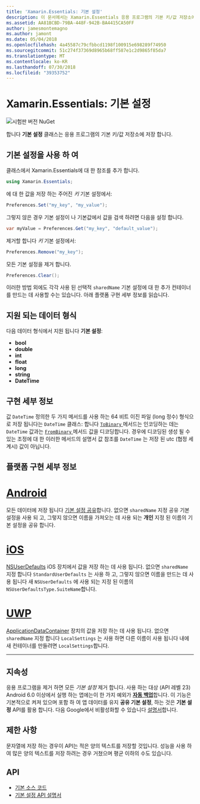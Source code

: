 ```yaml
---
title: 'Xamarin.Essentials: 기본 설정'
description: 이 문서에서는 Xamarin.Essentials 응용 프로그램의 기본 키/값 저장소에 저장 하는 기본 클래스를 설명 합니다. 클래스 및 저장할 수 있는 데이터 형식을 사용 하는 방법을 설명 합니다.
ms.assetid: AA81BCBD-79BA-448F-942B-BA4415CA50FF
author: jamesmontemagno
ms.author: jamont
ms.date: 05/04/2018
ms.openlocfilehash: 4a45587c79cfbbcd1198f100915e698289f74950
ms.sourcegitcommit: 51c274f37369d8965b68ff587e1c2d9865f85da7
ms.translationtype: MT
ms.contentlocale: ko-KR
ms.lasthandoff: 07/30/2018
ms.locfileid: "39353752"
---
```

# <a name="xamarinessentials-preferences"></a>Xamarin.Essentials: 기본 설정

![시험판 버전 NuGet](~/media/shared/pre-release.png)

합니다 **기본 설정** 클래스는 응용 프로그램의 기본 키/값 저장소에 저장 합니다.

## <a name="using-preferences"></a>기본 설정을 사용 하 여

클래스에서 Xamarin.Essentials에 대 한 참조를 추가 합니다.

```csharp
using Xamarin.Essentials;
```

에 대 한 값을 저장 하는 주어진 _키_ 기본 설정에서:

```csharp
Preferences.Set("my_key", "my_value");
```

그렇지 않은 경우 기본 설정이 나 기본값에서 값을 검색 하려면 다음을 설정 합니다.

```csharp
var myValue = Preferences.Get("my_key", "default_value");
```

제거할 합니다 _키_ 기본 설정에서:

```csharp
Preferences.Remove("my_key");
```

모든 기본 설정을 제거 합니다.

```csharp
Preferences.Clear();
```

이러한 방법 외에도 각각 사용 된 선택적 `sharedName` 기본 설정에 대 한 추가 컨테이너를 만드는 데 사용할 수는 있습니다. 아래 플랫폼 구현 세부 정보를 읽습니다.

## <a name="supported-data-types"></a>지원 되는 데이터 형식

다음 데이터 형식에서 지원 됩니다 **기본 설정**:

- **bool**
- **double**
- **int**
- **float**
- **long**
- **string**
- **DateTime**

## <a name="implementation-details"></a>구현 세부 정보

값 `DateTime` 정의한 두 가지 메서드를 사용 하는 64 비트 이진 파일 (long 정수) 형식으로 저장 됩니다는 `DateTime` 클래스: 합니다 [ `ToBinary` ](xref:System.DateTime.ToBinary) 메서드는 인코딩하는 데는 `DateTime` 값과는 [ `FromBinary` ](xref:System.DateTime.FromBinary(System.Int64)) 메서드 값을 디코딩합니다. 경우에 디코딩된 생성 될 수 있는 조정에 대 한 이러한 메서드의 설명서 값 참조를 `DateTime` 는 저장 된 utc (협정 세계시) 값이 아닙니다.

## <a name="platform-implementation-specifics"></a>플랫폼 구현 세부 정보

# <a name="androidtabandroid"></a>[Android](#tab/android)

모든 데이터에 저장 됩니다 [기본 설정 공유](https://developer.android.com/training/data-storage/shared-preferences.html)합니다. 없으면 `sharedName` 지정 공유 기본 설정을 사용 되 고, 그렇지 않으면 이름을 가져오는 데 사용 되는 **개인** 지정 된 이름의 기본 설정을 공유 합니다.

# <a name="iostabios"></a>[iOS](#tab/ios)

[NSUserDefaults](https://docs.microsoft.com/en-us/xamarin/ios/app-fundamentals/user-defaults) iOS 장치에서 값을 저장 하는 데 사용 됩니다. 없으면 `sharedName` 지정 합니다 `StandardUserDefaults` 는 사용 하 고, 그렇지 않으면 이름을 만드는 데 사용 됩니다 새 `NSUserDefaults` 에 사용 되는 지정 된 이름의 `NSUserDefaultsType.SuiteName`합니다.

# <a name="uwptabuwp"></a>[UWP](#tab/uwp)

[ApplicationDataContainer](https://docs.microsoft.com/en-us/uwp/api/windows.storage.applicationdatacontainer) 장치의 값을 저장 하는 데 사용 됩니다. 없으면 `sharedName` 지정 합니다 `LocalSettings` 는 사용 하면 다른 이름이 사용 됩니다 내에 새 컨테이너를 만들려면 `LocalSettings`합니다.

--------------

## <a name="persistence"></a>지속성

응용 프로그램을 제거 하면 모든 _기본 설정_ 제거 합니다. 사용 하는 대상 (API 레벨 23) Android 6.0 이상에서 실행 하는 앱에는이 한 가지 예외가 [ __자동 백업__](https://developer.android.com/guide/topics/data/autobackup)합니다. 이 기능은 기본적으로 켜져 있으며 포함 하 여 앱 데이터를 유지 __공유 기본 설정__, 하는 것은 **기본 설정** API를 활용 합니다. 다음 Google에서 비활성화할 수 있습니다 [설명서](https://developer.android.com/guide/topics/data/autobackup)합니다.

## <a name="limitations"></a>제한 사항

문자열에 저장 하는 경우이 API는 적은 양의 텍스트를 저장할 것입니다.  성능을 사용 하 여 많은 양의 텍스트를 저장 하려는 경우 거쳤으며 평균 이하의 수도 있습니다.

## <a name="api"></a>API

- [기본 소스 코드](https://github.com/xamarin/Essentials/tree/master/Xamarin.Essentials/Preferences)
- [기본 설정 API 설명서](xref:Xamarin.Essentials.Preferences)
